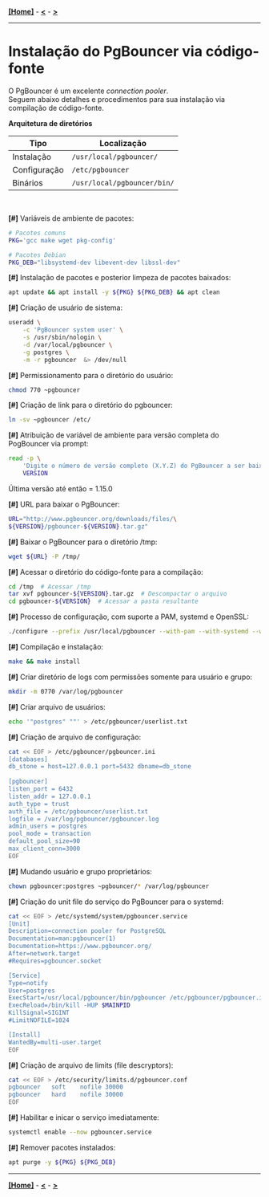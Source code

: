[**[Home]**](../README.md "Página inicial") - 
[**<**](00_install_postgres.md "Instalação do PostgreSQL via código-fonte") - 
[**>**](02_server_tuning.md "Criação da estrutura do banco de dados")

---

# Instalação do PgBouncer via código-fonte

O PgBouncer é um excelente *connection pooler*.  
Seguem abaixo detalhes e procedimentos para sua instalação via compilação de código-fonte.  

**Arquitetura de diretórios**

| **Tipo**     | **Localização**                                  |
|--------------|--------------------------------------------------|
| Instalação   | `/usr/local/pgbouncer/`               |
| Configuração | `/etc/pgbouncer`      |
| Binários     | `/usr/local/pgbouncer/bin/`           |

&nbsp;  

**[#]** Variáveis de ambiente de pacotes:
```bash
# Pacotes comuns
PKG='gcc make wget pkg-config'

# Pacotes Debian
PKG_DEB="libsystemd-dev libevent-dev libssl-dev"
```  

**[#]** Instalação de pacotes e posterior limpeza de pacotes baixados:
```bash
apt update && apt install -y ${PKG} ${PKG_DEB} && apt clean
```  

**[#]** Criação de usuário de sistema:
```bash
useradd \
    -c 'PgBouncer system user' \
    -s /usr/sbin/nologin \
    -d /var/local/pgbouncer \
    -g postgres \
    -m -r pgbouncer  &> /dev/null
```  

**[#]** Permissionamento para o diretório do usuário:
```bash
chmod 770 ~pgbouncer
```  

**[#]** Criação de link para o diretório do pgbouncer:
```bash
ln -sv ~pgbouncer /etc/
```  

**[#]** Atribuição de variável de ambiente para versão completa do PogBouncer via prompt:
```bash
read -p \
    'Digite o número de versão completo (X.Y.Z) do PgBouncer a ser baixado: ' \
    VERSION
```
Última versão até então = 1.15.0  

**[#]** URL para baixar o PgBouncer:
```bash
URL="http://www.pgbouncer.org/downloads/files/\
${VERSION}/pgbouncer-${VERSION}.tar.gz"
```

**[#]** Baixar o PgBouncer para o diretório /tmp:
```bash
wget ${URL} -P /tmp/
```

**[#]** Acessar o diretório do código-fonte para a compilação:
```bash
cd /tmp  # Acessar /tmp
tar xvf pgbouncer-${VERSION}.tar.gz  # Descompactar o arquivo
cd pgbouncer-${VERSION}  # Acessar a pasta resultante
```

**[#]** Processo de configuração, com suporte a PAM, systemd e OpenSSL:
```bash
./configure --prefix /usr/local/pgbouncer --with-pam --with-systemd --with-openssl
```  

**[#]** Compilação e instalação:
```bash
make && make install
```  

**[#]** Criar diretório de logs com permissões somente para usuário e grupo:
```bash
mkdir -m 0770 /var/log/pgbouncer
```

**[#]** Criar arquivo de usuários:
```bash
echo '"postgres" ""' > /etc/pgbouncer/userlist.txt
```  

**[#]** Criação de arquivo de configuração:
```bash
cat << EOF > /etc/pgbouncer/pgbouncer.ini
[databases]
db_stone = host=127.0.0.1 port=5432 dbname=db_stone
 
[pgbouncer]
listen_port = 6432
listen_addr = 127.0.0.1
auth_type = trust
auth_file = /etc/pgbouncer/userlist.txt
logfile = /var/log/pgbouncer/pgbouncer.log
admin_users = postgres
pool_mode = transaction
default_pool_size=90
max_client_conn=3000
EOF
```  

**[#]** Mudando usuário e grupo proprietários:
```bash
chown pgbouncer:postgres ~pgbouncer/* /var/log/pgbouncer
``` 

**[#]** Criação do unit file do serviço do PgBouncer para o systemd:
```bash
cat << EOF > /etc/systemd/system/pgbouncer.service 
[Unit]
Description=connection pooler for PostgreSQL
Documentation=man:pgbouncer(1)
Documentation=https://www.pgbouncer.org/
After=network.target
#Requires=pgbouncer.socket

[Service]
Type=notify
User=postgres
ExecStart=/usr/local/pgbouncer/bin/pgbouncer /etc/pgbouncer/pgbouncer.ini
ExecReload=/bin/kill -HUP $MAINPID
KillSignal=SIGINT
#LimitNOFILE=1024

[Install]
WantedBy=multi-user.target
EOF
```  

**[#]** Criação de arquivo de limits (file descryptors):
```bash
cat << EOF > /etc/security/limits.d/pgbouncer.conf
pgbouncer   soft    nofile 30000
pgbouncer   hard    nofile 30000
EOF
```  

**[#]** Habilitar e inicar o serviço imediatamente:
```bash
systemctl enable --now pgbouncer.service
```  

**[#]** Remover pacotes instalados:
```bash
apt purge -y ${PKG} ${PKG_DEB}
```

--- 

[**[Home]**](../README.md "Página inicial") - 
[**<**](00_install_postgres.md "Instalação do PostgreSQL via código-fonte") - 
[**>**](02_server_tuning.md "Criação da estrutura do banco de dados")